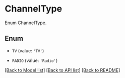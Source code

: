 # ChannelType

Enum ChannelType.

## Enum

* `TV` (value: `'TV'`)

* `RADIO` (value: `'Radio'`)

[[Back to Model list]](README.md#documentation-for-models) [[Back to API list]](README.md#documentation-for-api-endpoints) [[Back to README]](README.md)


